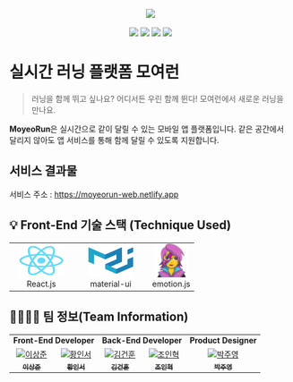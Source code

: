<p align="center"><img width='200px' src="https://user-images.githubusercontent.com/24623403/133428437-e070fd22-8c69-4659-bb94-532b6dbde0b4.png"></p>
<p align='center'>
  <img src='https://img.shields.io/github/package-json/v/MoyeoRun/MoyeoRun_Web'>
  <a href="https://github.com/MoyeoRun/MoyeoRun_Web/issues"><img src='https://img.shields.io/github/issues/MoyeoRun/MoyeoRun_Web'></a>
 <a href="https://github.com/MoyeoRun/MoyeoRun_Web/graphs/contributors"><img src='https://img.shields.io/github/contributors/MoyeoRun/MoyeoRun_Web'></a>
 <a href='https://github.com/MoyeoRun/MoyeoRun_Web/blob/main/LICENSE'><img src='https://img.shields.io/github/license/MoyeoRun/MoyeoRun_Web'></a>
</p>

# 실시간 러닝 플랫폼 모여런

> 러닝을 함께 뛰고 싶나요? 어디서든 우린 함께 뛴다! 모여런에서 새로운 러닝을 만나요.

**MoyeoRun**은 실시간으로 같이 달릴 수 있는 모바일 앱 플랫폼입니다. 같은 공간에서 달리지 않아도 앱 서비스를 통해 함께 달릴 수 있도록 지원합니다.

## 서비스 결과물

서비스 주소 : https://moyeorun-web.netlify.app

## 💡 Front-End 기술 스택 (Technique Used)

<table><tbody>
  <tr align="center" valign="middle">
    <td width="100">
      <a href="https://reactjs.org" target="_blank"> 
        <img src="https://github.com/devicons/devicon/blob/master/icons/react/react-original.svg" alt="react" width="80" height="60"/> 
      </a><br>
  React.js
    </td>
    <td width="120">
      <a href="https://material-ui.com" target="_blank"> 
        <img src="https://github.com/devicons/devicon/blob/master/icons/materialui/materialui-original.svg" alt="material-ui" width="80" height="60"/> 
      </a><br>
  material-ui
    </td>
    <td width="60">
      <a href="https://emotion.sh" target="_blank"> 
        <img src="https://raw.githubusercontent.com/emotion-js/emotion/main/emotion.png" alt="emotion" width="60" height="60"/> 
      </a><br>
  emotion.js
    </td>
  </tr>
</tbody></table>
  
## 👨‍👩‍👧‍👦 팀 정보(Team Information)

<table>
   <tr>
      <td colspan="2" align="center"><strong>Front-End Developer</strong></td>
      <td colspan="2" align="center"><strong>Back-End Developer</strong></td>
      <td colspan="1" align="center"><strong>Product Designer</strong></td>

   </tr>
  <tr>
    <td align="center">
    <a href="https://github.com/Sangjun-man"><img src="https://avatars.githubusercontent.com/u/66112027?v=4" width="150px;" alt="이상준"/><br /><sub><b>이상준</b></sub></a><br />
    </td>
     <td align="center">
        <a href="https://github.com/sjsjsj1246"><img src="https://avatars.githubusercontent.com/u/24623403?v=4" width="150px" alt="황인서"/><br /><sub><b>황인서</b></sub></a>
     </td>
          <td align="center">
        <a href="https://github.com/DNATUNA"><img src="https://avatars.githubusercontent.com/u/28949165?v=4" width="150px" alt="김건훈"/><br /><sub><b>김건훈</b></sub></a>
     </td>
     <td align="center">
        <a href="https://github.com/InHyeok-J"><img src="https://avatars.githubusercontent.com/u/28949213?v=4" width="150px" alt="조인혁"/><br /><sub><b>조인혁</b></sub></a>
     </td>
     <td align="center">
        <a href="##"><img src="https://user-images.githubusercontent.com/28949213/129733334-66bf8833-ce33-4e1a-9503-d01f700635af.png" width="150px" alt="박주영"/><br /><sub><b>박주영</b></sub></a>
     </td>
  <tr>

</table>

